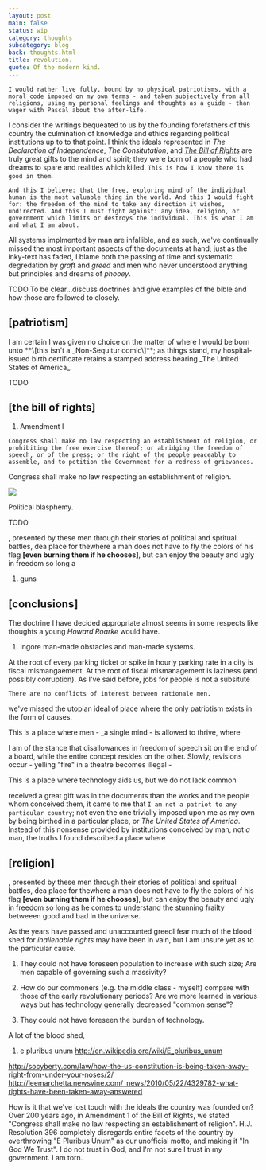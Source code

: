 ```yaml
---
layout: post
main: false
status: wip
category: thoughts
subcategory: blog
back: thoughts.html
title: revolution.
quote: Of the modern kind.
---
```


```
I would rather live fully, bound by no physical patriotisms, with a moral code imposed on my own terms - and taken subjectively from all religions, using my personal feelings and thoughts as a guide - than wager with Pascal about the after-life.
```

I consider the writings bequeated to us by the founding forefathers of this country the culmination of knowledge and ethics regarding political institutions up to to that point. I think the ideals represented in _The Declaration of Independence_, _The Consitutation_, and _[The Bill of Rights](http://www.archives.gov/exhibits/charters/bill_of_rights_transcript.html)_ are truly great gifts to the mind and spirit; they were born of a people who had dreams to spare and realities which killed. `This is how I know there is good in them`. 

```
And this I believe: that the free, exploring mind of the individual human is the most valuable thing in the world. And this I would fight for: the freedom of the mind to take any direction it wishes, undirected. And this I must fight against: any idea, religion, or government which limits or destroys the individual. This is what I am and what I am about.
```

All systems implmented by man are infallible, and as such, we've continually missed the most important aspects of the documents at hand; just as the inky-text has faded, I blame both the passing of time and systematic degredation by _graft_ and _greed_ and men who never understood anything but principles and dreams of _phooey_.

TODO To be clear...discuss doctrines and give examples of the bible and how those are followed to closely.

<h2>[patriotism]</h2>
I am certain I was given no choice on the matter of where I would be born unto **\[this isn't a _Non-Sequitur comic\]**; as things stand, my hospital-issued birth certificate retains a stamped address bearing _The United States of America_.

TODO

<h2>[the bill of rights]</h2>

1. Amendment I

```
Congress shall make no law respecting an establishment of religion, or prohibiting the free exercise thereof; or abridging the freedom of speech, or of the press; or the right of the people peaceably to assemble, and to petition the Government for a redress of grievances.
```

<p style="text-decoration: strike-through">Congress shall make no law respecting an establishment of religion.</p>

<img class="inline" src="http://franklovecchio.s3.amazonaws.com/images/frank.lovecch.io/thoughts/revolution-01.jpg"/>
<p class="img-caption">Political blasphemy.</p>

TODO


, presented by these men through their stories of political and spritual battles, dea place for thewhere a man does not have to fly the colors of his flag **\[even burning them if he chooses\]**, but can enjoy the beauty and ugly in freedom so long a


1. guns


<h2>[conclusions]</h2>

The doctrine I have decided appropriate almost seems in some respects like thoughts a young _Howard Roarke_ would have.

1. Ingore man-made obstacles and man-made systems. 

At the root of every parking ticket or spike in hourly parking rate in a city is fiscal mismangaement. At the root of fiscal mismanagement is laziness (and possibly corruption). As I've said before, jobs for people is not a subsitute 

```
There are no conflicts of interest between rationale men.
```

we've missed the utopian ideal of place where the only patriotism exists in the form of causes.

This is a place where men - _a single mind - is allowed to thrive, where 

I am of the stance that disallowances in freedom of speech sit on the end of a board, while the entire concept resides on the other. Slowly, revisions occur - yelling "fire" in a theatre becomes illegal - 


This is a place where technology aids us, but we do not lack common

 received a great gift  was in the documents than the works and the people whom conceived them, it came to me that `I am not a patriot to any particular country`; not even the one trivially imposed upon me as my own by being birthed in a particular place, or _The United States of America_. Instead of this nonsense provided by institutions conceived by man, not _a_ man, the truths I found described a place where 

<h2>[religion]</h2>


, presented by these men through their stories of political and spritual battles, dea place for thewhere a man does not have to fly the colors of his flag **\[even burning them if he chooses\]**, but can enjoy the beauty and ugly in freedom so long as he comes to understand the stunning frailty betweeen good and bad in the universe.


As the years have passed and unaccounted greedI fear much of the blood shed for _inalienable rights_ may have been in vain, but I am unsure yet as to the particular cause. 

1. They could not have foreseen population to increase with such size; Are men capable of governing such a massivity?

1. How do our commoners (e.g. the middle class - myself) compare with those of the early revolutionary periods? Are we more learned in various ways but has technology generally decreased "common sense"?

1. They could not have foreseen the burden of technology. 

A lot of the blood shed, 


1. e pluribus unum
http://en.wikipedia.org/wiki/E_pluribus_unum


http://socyberty.com/law/how-the-us-constitution-is-being-taken-away-right-from-under-your-noses/2/
http://leemarchetta.newsvine.com/_news/2010/05/22/4329782-what-rights-have-been-taken-away-answered


How is it that we've lost touch with the ideals the country was founded on? Over 200 years ago, in Amendment 1 of the Bill of Rights, we stated "Congress shall make no law respecting an establishment of religion". H.J. Resolution 396 completely disregards entire facets of the country by overthrowing "E Pluribus Unum" as our unofficial motto, and making it "In God We Trust". I do not trust in God, and I'm not sure I trust in my government. I am torn.